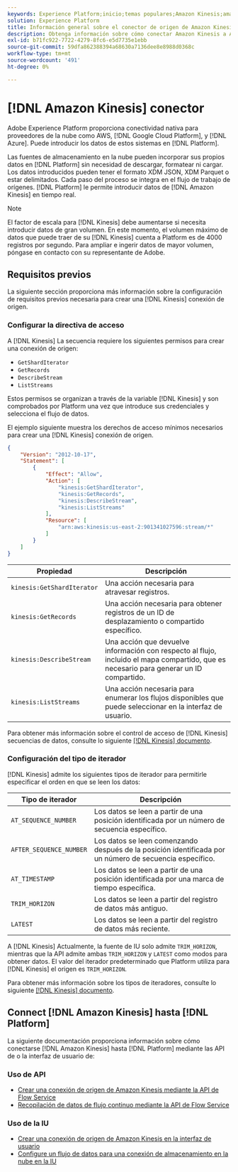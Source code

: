 ```yaml
---
keywords: Experience Platform;inicio;temas populares;Amazon Kinesis;amazon kinesis;Kinesis;kinesis
solution: Experience Platform
title: Información general sobre el conector de origen de Amazon Kinesis
description: Obtenga información sobre cómo conectar Amazon Kinesis a Adobe Experience Platform mediante API o la interfaz de usuario.
exl-id: b71fc922-7722-4279-8fc6-e5d7735e1ebb
source-git-commit: 59dfa862388394a68630a7136dee8e8988d0368c
workflow-type: tm+mt
source-wordcount: '491'
ht-degree: 0%

---
```


# [!DNL Amazon Kinesis] conector

Adobe Experience Platform proporciona conectividad nativa para proveedores de la nube como AWS, [!DNL Google Cloud Platform], y [!DNL Azure]. Puede introducir los datos de estos sistemas en [!DNL Platform].

Las fuentes de almacenamiento en la nube pueden incorporar sus propios datos en [!DNL Platform] sin necesidad de descargar, formatear ni cargar. Los datos introducidos pueden tener el formato XDM JSON, XDM Parquet o estar delimitados. Cada paso del proceso se integra en el flujo de trabajo de orígenes. [!DNL Platform] le permite introducir datos de [!DNL Amazon Kinesis] en tiempo real.

>[!NOTE]
>
>El factor de escala para [!DNL Kinesis] debe aumentarse si necesita introducir datos de gran volumen. En este momento, el volumen máximo de datos que puede traer de su [!DNL Kinesis] cuenta a Platform es de 4000 registros por segundo. Para ampliar e ingerir datos de mayor volumen, póngase en contacto con su representante de Adobe.

## Requisitos previos

La siguiente sección proporciona más información sobre la configuración de requisitos previos necesaria para crear una [!DNL Kinesis] conexión de origen.

### Configurar la directiva de acceso

A [!DNL Kinesis] La secuencia requiere los siguientes permisos para crear una conexión de origen:

- `GetShardIterator`
- `GetRecords`
- `DescribeStream`
- `ListStreams`

Estos permisos se organizan a través de la variable [!DNL Kinesis] y son comprobados por Platform una vez que introduce sus credenciales y selecciona el flujo de datos.

El ejemplo siguiente muestra los derechos de acceso mínimos necesarios para crear una [!DNL Kinesis] conexión de origen.

```json
{
    "Version": "2012-10-17",
    "Statement": [
        {
            "Effect": "Allow",
            "Action": [
                "kinesis:GetShardIterator",
                "kinesis:GetRecords",
                "kinesis:DescribeStream",
                "kinesis:ListStreams"
            ],
            "Resource": [
                "arn:aws:kinesis:us-east-2:901341027596:stream/*"
            ]
        }
    ]
}
```

| Propiedad | Descripción |
| -------- | ----------- |
| `kinesis:GetShardIterator` | Una acción necesaria para atravesar registros. |
| `kinesis:GetRecords` | Una acción necesaria para obtener registros de un ID de desplazamiento o compartido específico. |
| `kinesis:DescribeStream` | Una acción que devuelve información con respecto al flujo, incluido el mapa compartido, que es necesario para generar un ID compartido. |
| `kinesis:ListStreams` | Una acción necesaria para enumerar los flujos disponibles que puede seleccionar en la interfaz de usuario. |

Para obtener más información sobre el control de acceso de [!DNL Kinesis] secuencias de datos, consulte lo siguiente [[!DNL Kinesis] documento](https://docs.aws.amazon.com/streams/latest/dev/controlling-access.html).

### Configuración del tipo de iterador

[!DNL Kinesis] admite los siguientes tipos de iterador para permitirle especificar el orden en que se leen los datos:

| Tipo de iterador | Descripción |
| ------------- | ----------- |
| `AT_SEQUENCE_NUMBER` | Los datos se leen a partir de una posición identificada por un número de secuencia específico. |
| `AFTER_SEQUENCE_NUMBER` | Los datos se leen comenzando después de la posición identificada por un número de secuencia específico. |
| `AT_TIMESTAMP` | Los datos se leen a partir de una posición identificada por una marca de tiempo específica. |
| `TRIM_HORIZON` | Los datos se leen a partir del registro de datos más antiguo. |
| `LATEST` | Los datos se leen a partir del registro de datos más reciente. |

A [!DNL Kinesis] Actualmente, la fuente de IU solo admite `TRIM_HORIZON`, mientras que la API admite ambas `TRIM_HORIZON` y `LATEST` como modos para obtener datos. El valor del iterador predeterminado que Platform utiliza para [!DNL Kinesis] el origen es `TRIM_HORIZON`.

Para obtener más información sobre los tipos de iteradores, consulte lo siguiente [[!DNL Kinesis] documento](https://docs.aws.amazon.com/kinesis/latest/APIReference/API_GetShardIterator.html#API_GetShardIterator_RequestSyntax).

## Connect [!DNL Amazon Kinesis] hasta [!DNL Platform]

La siguiente documentación proporciona información sobre cómo conectarse [!DNL Amazon Kinesis] hasta [!DNL Platform] mediante las API de o la interfaz de usuario de:

### Uso de API

- [Crear una conexión de origen de Amazon Kinesis mediante la API de Flow Service](../../tutorials/api/create/cloud-storage/kinesis.md)
- [Recopilación de datos de flujo continuo mediante la API de Flow Service](../../tutorials/api/collect/streaming.md)

### Uso de la IU

- [Crear una conexión de origen de Amazon Kinesis en la interfaz de usuario](../../tutorials/ui/create/cloud-storage/kinesis.md)
- [Configure un flujo de datos para una conexión de almacenamiento en la nube en la IU](../../tutorials/ui/dataflow/streaming/cloud-storage-streaming.md)
